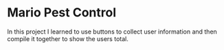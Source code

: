 Mario Pest Control
=================
In this project I learned to use buttons to collect user information and then compile it together to show the users total. 